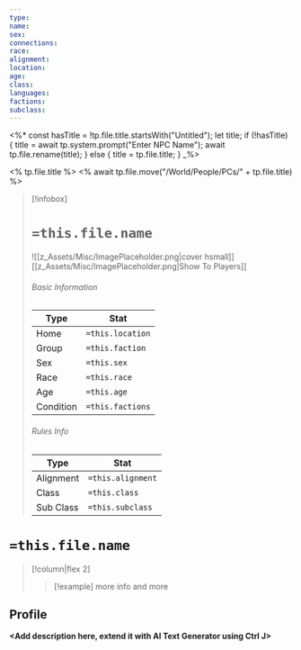 ```yaml
---
type: 
name: 
sex: 
connections: 
race: 
alignment: 
location: 
age: 
class: 
languages: 
factions: 
subclass:
---
```

<%*
const hasTitle = !tp.file.title.startsWith("Untitled");
let title;
if (!hasTitle) {
    title = await tp.system.prompt("Enter NPC Name");
    await tp.file.rename(title);
} else {
    title = tp.file.title;
}
_%>

<% tp.file.title %>
<% await tp.file.move("/World/People/PCs/" + tp.file.title) %>

> [!infobox]
> # `=this.file.name`
> ![[z_Assets/Misc/ImagePlaceholder.png|cover hsmall]]
> [[z_Assets/Misc/ImagePlaceholder.png|Show To Players]]
> ###### Basic Information
> Type |  Stat |
> ---|---|
> Home | `=this.location` |
> Group | `=this.faction` |
> Sex | `=this.sex` |
> Race | `=this.race` |
> Age | `=this.age` |
> Condition | `=this.factions` |
> ###### Rules Info
> Type |  Stat |
> ---|---|
> Alignment | `=this.alignment` |
> Class | `=this.class` |
> Sub Class | `=this.subclass` |

# `=this.file.name`
>[!column|flex 2]
>>[!example]
>>more info
>>and more
>>

## Profile

**<Add description here, extend it with AI Text Generator using Ctrl J>**


